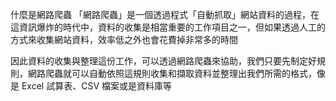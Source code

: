 什麼是網路爬蟲
「網路爬蟲」是一個透過程式「自動抓取」網站資料的過程，在這資訊爆炸的時代中，資料的收集是相當重要的工作項目之一，但如果透過人工的方式來收集網站資料，效率低之外也會花費掉非常多的時間

因此資料的收集與整理這份工作，可以透過網路爬蟲來協助，我們只要先制定好規則，網路爬蟲就可以自動依照這規則收集和擷取資料並整理出我們所需的格式，像是 Excel 試算表、CSV 檔案或是資料庫等 
